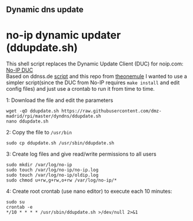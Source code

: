 ## Dynamic dns update

# no-ip dynamic updater (ddupdate.sh)

This shell script replaces the Dynamic Update Client (DUC) for noip.com: [No-IP DUC](https://www.noip.com/support/knowledgebase/installing-the-linux-dynamic-update-client/ "Howto install DUC on Linux ")\
Based on ddnss.de [script](https://ddnss.de/info.php "CRON & Bash Script") and this repo from [theonemule](https://github.com/theonemule/no-ip) 
I wanted to use a simpler script(since the DUC from No-IP requires `make install` and edit config files) and just use a crontab to run it from time to time. 

1: Download the file and edit the parameters
    
    wget -qO ddupdate.sh https://raw.githubusercontent.com/dmz-madrid/rpi/master/dyndns/ddupdate.sh
    nano ddupdate.sh
    
2: Copy the file to `/usr/bin`

    sudo cp ddupdate.sh /usr/sbin/ddupdate.sh
    
3: Create log files and give read/write permissions to all users

    sudo mkdir /var/log/no-ip
    sudo touch /var/log/no-ip/no-ip.log
    sudo touch /var/log/no-ip/oldip.log
    sudo chmod u+rw,g+rw,o+rw /var/log/no-ip/*
   
4: Create root crontab (use nano editor) to execute each 10 minutes:
    
    sudo su
    crontab -e
    */10 * * * * /usr/sbin/ddupdate.sh >/dev/null 2>&1

